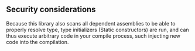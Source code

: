 ﻿## Security considerations
Because this library also scans all dependent assemblies to be able to properly resolve
type, type initializers (Static constructors) are run, and can thus execute arbitrary
code in your compile process, such injecting new code into the compilation. 